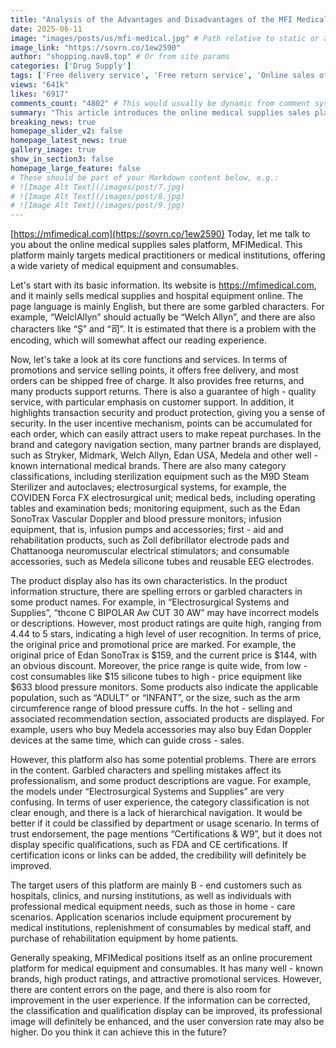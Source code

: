 ```yaml
---
title: "Analysis of the Advantages and Disadvantages of the MFI Medical Online Medical Supplies Sales Platform"
date: 2025-06-11
image: "images/posts/us/mfi-medical.jpg" # Path relative to static or assets
image_link: "https://sovrn.co/1ew2590"
author: "shopping.nav8.top" # Or from site params
categories: ['Drug Supply']
tags: ['Free delivery service', 'Free return service', 'Online sales of medical supplies and hospital equipment service', 'Sterilization equipment', 'Electrosurgical systems', 'Medical beds', 'Monitoring equipment', 'Infusion equipment', 'Emergency and rehabilitation products', 'Consumable accessories']
views: "641k"
likes: "6917"
comments_count: "4802" # This would usually be dynamic from comment system
summary: "This article introduces the online medical supplies sales platform MFIMedical, which caters to medical practitioners and institutions, offering a variety of medical equipment and consumables. The platform provides services such as free delivery and returns, has many partner brands, with high product ratings and a wide price range. However, there are problems such as content errors, unclear categorization, and insufficient display of qualifications. After improvement, its professional image and conversion rate are expected to be enhanced."
breaking_news: true   
homepage_slider_v2: false  
homepage_latest_news: true  
gallery_image: true  
show_in_section3: false
homepage_large_feature: false
# These should be part of your Markdown content below, e.g.:
# ![Image Alt Text](/images/post/7.jpg)
# ![Image Alt Text](/images/post/8.jpg)
# ![Image Alt Text](/images/post/9.jpg)
---
```

[https://mfimedical.com](https://sovrn.co/1ew2590)
Today, let me talk to you about the online medical supplies sales platform, MFIMedical. This platform mainly targets medical practitioners or medical institutions, offering a wide variety of medical equipment and consumables.

Let's start with its basic information. Its website is https://mfimedical.com, and it mainly sells medical supplies and hospital equipment online. The page language is mainly English, but there are some garbled characters. For example, “WelclAllyn” should actually be “Welch Allyn”, and there are also characters like “Ș” and “司”. It is estimated that there is a problem with the encoding, which will somewhat affect our reading experience.

Now, let's take a look at its core functions and services. In terms of promotions and service selling points, it offers free delivery, and most orders can be shipped free of charge. It also provides free returns, and many products support returns. There is also a guarantee of high - quality service, with particular emphasis on customer support. In addition, it highlights transaction security and product protection, giving you a sense of security. In the user incentive mechanism, points can be accumulated for each order, which can easily attract users to make repeat purchases. In the brand and category navigation section, many partner brands are displayed, such as Stryker, Midmark, Welch Allyn, Edan USA, Medela and other well - known international medical brands. There are also many category classifications, including sterilization equipment such as the M9D Steam Sterilizer and autoclaves; electrosurgical systems, for example, the COVIDEN Forca FX electrosurgical unit; medical beds, including operating tables and examination beds; monitoring equipment, such as the Edan SonoTrax Vascular Doppler and blood pressure monitors; infusion equipment, that is, infusion pumps and accessories; first - aid and rehabilitation products, such as Zoll defibrillator electrode pads and Chattanooga neuromuscular electrical stimulators; and consumable accessories, such as Medela silicone tubes and reusable EEG electrodes.

The product display also has its own characteristics. In the product information structure, there are spelling errors or garbled characters in some product names. For example, in “Electrosurgical Systems and Supplies”, “thcone C BIPOLAR Aw CUT 30 AW” may have incorrect models or descriptions. However, most product ratings are quite high, ranging from 4.44 to 5 stars, indicating a high level of user recognition. In terms of price, the original price and promotional price are marked. For example, the original price of Edan SonoTrax is $159, and the current price is $144, with an obvious discount. Moreover, the price range is quite wide, from low - cost consumables like $15 silicone tubes to high - price equipment like $633 blood pressure monitors. Some products also indicate the applicable population, such as “ADULT” or “INFANT”, or the size, such as the arm circumference range of blood pressure cuffs. In the hot - selling and associated recommendation section, associated products are displayed. For example, users who buy Medela accessories may also buy Edan Doppler devices at the same time, which can guide cross - sales.

However, this platform also has some potential problems. There are errors in the content. Garbled characters and spelling mistakes affect its professionalism, and some product descriptions are vague. For example, the models under “Electrosurgical Systems and Supplies” are very confusing. In terms of user experience, the category classification is not clear enough, and there is a lack of hierarchical navigation. It would be better if it could be classified by department or usage scenario. In terms of trust endorsement, the page mentions “Certifications & W9”, but it does not display specific qualifications, such as FDA and CE certifications. If certification icons or links can be added, the credibility will definitely be improved.

The target users of this platform are mainly B - end customers such as hospitals, clinics, and nursing institutions, as well as individuals with professional medical equipment needs, such as those in home - care scenarios. Application scenarios include equipment procurement by medical institutions, replenishment of consumables by medical staff, and purchase of rehabilitation equipment by home patients.

Generally speaking, MFIMedical positions itself as an online procurement platform for medical equipment and consumables. It has many well - known brands, high product ratings, and attractive promotional services. However, there are content errors on the page, and there is also room for improvement in the user experience. If the information can be corrected, the classification and qualification display can be improved, its professional image will definitely be enhanced, and the user conversion rate may also be higher. Do you think it can achieve this in the future? 
